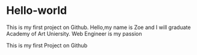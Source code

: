 # Hello-world

This is my first project on Github.
Hello,my name is Zoe and I will graduate Academy of Art Uniersity.
Web Engineer is my passion

This is my first Project on Github

